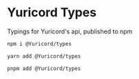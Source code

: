 # Yuricord Types

Typings for Yuricord's api, published to npm

```sh
npm i @Yuricord/types

yarn add @Yuricord/types

pnpm add @Yuricord/types
```


